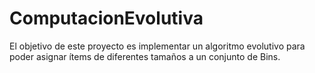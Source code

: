 # ComputacionEvolutiva
El objetivo de este proyecto es implementar un algoritmo evolutivo para poder asignar ítems de diferentes tamaños a un conjunto de Bins.
